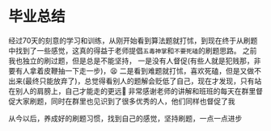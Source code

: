 # 毕业总结

经过70天的刻意的学习和训练，从刚开始看到算法题就打怵，到现在终于从刷题中找到了一些感觉，这真的得益于老师提倡`五毒神掌`和`不要死磕`的刷题思路。
之前我也独立的刷过题，但是总是不能坚持，
一是没有人督促(有些人就是犯贱那，非要有人拿着皮鞭抽一下走一步)，😫
二是看到难题就打怵，喜欢死磕，但是又做不出来(最终只能放弃了)，总觉得看别人的题解会贬低了自己，现在才发现，只有站在别人的肩膀上，自己才能走的更远💪
非常感谢老师的讲解和班班的每天在群里督促大家刷题，同时在群里也见识到了很多优秀的人，他们同样也督促了我

从今以后，养成好的刷题习惯，找到自己的感觉，坚持刷题，一点一点进步